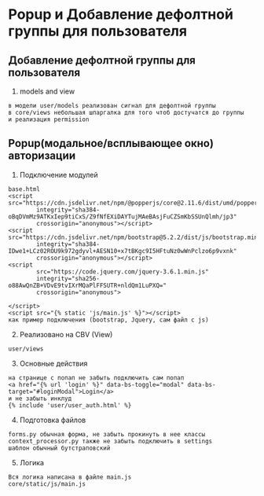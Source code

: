 # Popup и Добавление дефолтной группы для пользователя

## Добавление дефолтной группы для пользователя

1. models and view
```
в модели user/models реализован сигнал для дефолтной группы
в core/views небольшая шпаргалка для того чтоб достучатся до группы 
и реализация permission
```

## Popup(модальное/всплывающее окно) авторизации

1. Подключение модулей
```
base.html
<script src="https://cdn.jsdelivr.net/npm/@popperjs/core@2.11.6/dist/umd/popper.min.js"
        integrity="sha384-oBqDVmMz9ATKxIep9tiCxS/Z9fNfEXiDAYTujMAeBAsjFuCZSmKbSSUnQlmh/jp3"
        crossorigin="anonymous"></script>
<script src="https://cdn.jsdelivr.net/npm/bootstrap@5.2.2/dist/js/bootstrap.min.js"
        integrity="sha384-IDwe1+LCz02ROU9k972gdyvl+AESN10+x7tBKgc9I5HFtuNz0wWnPclzo6p9vxnk"
        crossorigin="anonymous"></script>
<script
        src="https://code.jquery.com/jquery-3.6.1.min.js"
        integrity="sha256-o88AwQnZB+VDvE9tvIXrMQaPlFFSUTR+nldQm1LuPXQ="
        crossorigin="anonymous">

</script>
<script src="{% static 'js/main.js' %}"></script>
как пример подключения (bootstrap, Jquery, сам файл с js)
```
2. Реализовано на CBV (View)
```
user/views
```

3. Основные действия
```
на странице с попап не забыть подключить сам попап
<a href="{% url 'login' %}" data-bs-toggle="modal" data-bs-target="#loginModal">Login</a>
и не забыть инклуд 
{% include 'user/user_auth.html' %}
```
4. Подготовка файлов 
```
forms.py обычная форма, не забыть прокинуть в нее классы
context_processor.py также не забыть подключить в settings
шаблон обычный бутстраповский
```
5. Логика
```
Вся логика написана в файле main.js
core/static/js/main.js
```